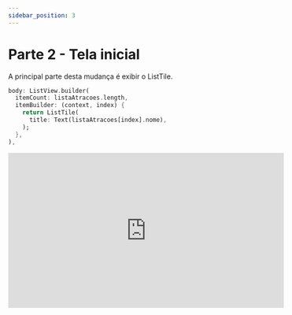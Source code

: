 ```yaml
---
sidebar_position: 3
---
```


# Parte 2 - Tela inicial

A principal parte desta mudança é exibir o ListTile.

```dart
body: ListView.builder(
  itemCount: listaAtracoes.length,
  itemBuilder: (context, index) {
    return ListTile(
      title: Text(listaAtracoes[index].nome),
    );
  },
),
```

<div class="video-container">
<iframe width="560" height="315" src="https://www.youtube.com/embed/ozQlgsk0UXg" title="YouTube video player" frameborder="0" allow="accelerometer; autoplay; clipboard-write; encrypted-media; gyroscope; picture-in-picture" allowfullscreen></iframe>
</div>
